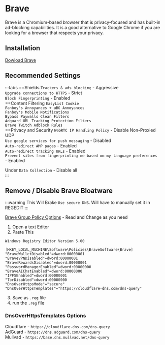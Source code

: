 # Brave 

Brave is a Chromium-based browser that is privacy-focused and has built-in ad-blocking capabilities. It is a good alternative to Google Chrome if you are looking for a browser that respects your privacy.

## Installation
[Dowload Brave](https://brave.com/download/)

## Recommended Settings

:::tabs
==Shields
`Trackers & ads blocking` - Aggressive <br>
`Upgrade connections to HTTPS` - Strict <br>
`Block Fingerprinting` - Enabled <br>
==Content Filtering
`EasyList Cookie` <br>
`Fanboy's Annoyances + uBO Annoyances` <br>
`Fanboy's Mobile Notifications` <br>
`Bypass Paywalls Clean Filters` <br>
`Adguard URL Tracking Protection Filters` <br>
`Brave Twitch Adblock Rules` <br>
==Privacy and Security
`WebRTC IP Handling Policy` - Disable Non-Proxied UDP <br>
`Use google services for push messaging` - Disabled <br>
`Auto-redirect AMP pages` - Enabled <br>
`Auto-redirect tracking URLs` - Enabled <br>
`Prevent sites from fingerprinting me based on my language preferences` - Enabled <br>

Under `Data Collection` - Disable all <br>
:::

## Remove / Disable Brave Bloatware 

:::warning
This Will Brake `Use secure DNS`. Will have to manually set it in REGEDIT
:::

[Brave Group Policy Options](https://support.brave.com/hc/en-us/articles/360039248271-Group-Policy) - Read and Change as you need

1. Open a text Editor
2. Paste This

```shell
Windows Registry Editor Version 5.00

[HKEY_LOCAL_MACHINE\Software\Policies\BraveSoftware\Brave]
"BraveWalletDisabled"=dword:00000001
"BraveVPNDisabled"=dword:00000001
"BraveRewardsDisabled"=dword:00000001
"PasswordManagerEnabled"=dword:00000000
"BraveAIChatEnabled"=dword:00000000
"IPFSEnabled"=dword:00000001
"TorDisabled"=dword:00000000
"DnsOverHttpsMode"="secure"
"DnsOverHttpsTemplates"="https://cloudflare-dns.com/dns-query"
```
3. Save as `.reg` file
4. run the `.reg` file <br>

### DnsOverHttpsTemplates  Options
Cloudflare - `https://cloudflare-dns.com/dns-query` <br>
AdGuard - `https://dns.adguard.com/dns-query` <br>
Mullvad - `https://base.dns.mullvad.net/dns-query` <br>

